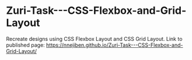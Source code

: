 # Zuri-Task---CSS-Flexbox-and-Grid-Layout
Recreate designs using CSS Flexbox Layout and CSS Grid Layout.
Link to published page: https://nnejiben.github.io/Zuri-Task---CSS-Flexbox-and-Grid-Layout/
